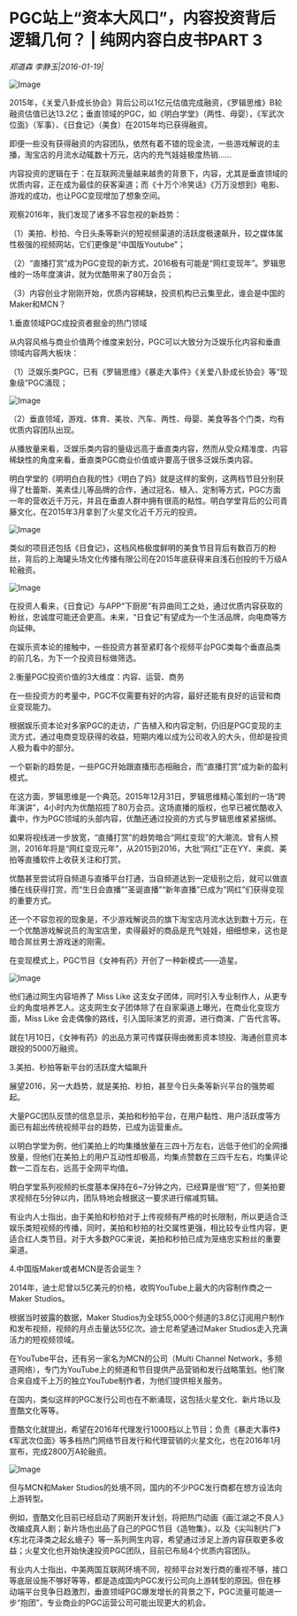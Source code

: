 # PGC站上“资本大风口”，内容投资背后逻辑几何？ | 纯网内容白皮书PART 3

*郑道森  李静玉|2016-01-19|*

![Image](http://static.ylzbl.com/uploads/ueditor/php/upload/image/20171004/1507126913207403.jpeg)

2015年，《关爱八卦成长协会》背后公司以1亿元估值完成融资，《罗辑思维》B轮融资估值已达13.2亿；垂直领域的PGC，如《明白学堂》（两性、母婴），《军武次位面》（军事）、《日食记》（美食）在2015年均已获得融资。

即便一些没有获得融资的内容团队，依然有着不错的现金流，一些游戏解说的主播，淘宝店的月流水动辄数十万元，店内的充气娃娃极度热销……

内容投资的逻辑在于：在互联网流量越来越贵的背景下，内容，尤其是垂直领域的优质内容，正在成为最佳的获客渠道；而《十万个冷笑话》《万万没想到》电影、游戏的成功，也让PGC变现增加了想象空间。

观察2016年，我们发现了诸多不容忽视的新趋势：

（1）美拍、秒拍、今日头条等新兴的短视频渠道的活跃度极速飙升，较之媒体属性极强的视频网站，它们更像是“中国版Youtube”；

（2）“直播打赏”成为PGC变现的新方式，2016极有可能是“网红变现年”。罗辑思维的一场年度演讲，就为优酷带来了80万会员；

（3）内容创业才刚刚开始，优质内容稀缺，投资机构已云集至此，谁会是中国的Maker和MCN？

1.垂直领域PGC成投资者掘金的热门领域

从内容风格与商业价值两个维度来划分，PGC可以大致分为泛娱乐化内容和垂直领域内容两大板块：

（1）泛娱乐类PGC，已有《罗辑思维》《暴走大事件》《关爱八卦成长协会》等“现象级”PGC涌现；

![Image](http://si1.go2yd.com/get-image/0HD5tdhWsWO)

（2）垂直领域，游戏、体育、美妆、汽车、两性、母婴、美食等各个门类，均有优质内容团队出现。

从播放量来看，泛娱乐类内容的量级远高于垂直类内容，然而从受众精准度、内容稀缺性的角度来看，垂直类PGC商业价值或许要高于很多泛娱乐类内容。

明白学堂的《明明白白我的性》《明白了妈》就是这样的案例，这两档节目分别获得了杜蕾斯、美素佳儿等品牌的合作，通过冠名、植入、定制等方式，PGC方面一年的营收近千万元，并且在垂直人群中拥有很高的粘性。明白学堂背后的公司青藤文化，在2015年3月拿到了火星文化近千万元的投资。

![Image](http://si1.go2yd.com/get-image/0HD5tcbauTg)

类似的项目还包括《日食记》，这档风格极度鲜明的美食节目背后有数百万的粉丝，背后的上海罐头场文化传播有限公司在2015年底获得来自浅石创投的千万级A轮融资。

![Image](http://si1.go2yd.com/get-image/0HD5tLnFS8e)

在投资人看来，《日食记》与APP“下厨房”有异曲同工之处，通过优质内容获取的粉丝，忠诚度可能还会更高。未来，“日食记”有望成为一个生活品牌，向电商等方向延伸。

在娱乐资本论的接触中，一些投资方甚至紧盯各个视频平台PGC类每个垂直品类的前几名，为下一个投资目标做筛选。

2.衡量PGC投资价值的3大维度：内容、运营、商务

在一些投资方的考量中，PGC不仅需要有好的内容，最好还能有良好的运营和商业变现能力。

根据娱乐资本论对多家PGC的走访，广告植入和内容定制，仍旧是PGC变现的主流方式，通过电商变现获得的收益，短期内难以成为公司收入的大头，但却是投资人极为看中的部分。

一个崭新的趋势是，一些PGC开始跟直播形态相融合，而“直播打赏”成为新的盈利模式。

在这方面，罗辑思维是一个典范。2015年12月31日，罗辑思维精心策划的一场“跨年演讲”，4小时内为优酷招揽了80万会员。这场直播的版权，也早已被优酷收入囊中，作为PGC领域的头部内容，优酷还通过投资的方式与罗辑思维紧紧捆绑。

如果将视线进一步放宽，“直播打赏”的趋势暗合“网红变现”的大潮流。曾有人预测，2016年将是“网红变现元年”，从2015到2016，大批“网红”正在YY、来疯、美拍等直播软件上收获关注和打赏。

优酷甚至尝试将自频道与直播平台打通，当自频道达到一定级别之后，就可以做直播在线获得打赏，而“生日会直播”“圣诞直播”“新年直播”已成为“网红”们获得变现的重要方式。

还一个不容忽视的现象是，不少游戏解说员的旗下淘宝店月流水达到数十万元，在一个优酷游戏解说员的淘宝店里，卖得最好的商品是充气娃娃，细细想来，这也是暗合屌丝男士游戏迷的刚需。

在变现模式上，PGC节目《女神有药》开创了一种新模式——造星。

![Image](http://si1.go2yd.com/get-image/0HD5tAnNU3s)

他们通过网生内容培养了 Miss Like 这支女子团体，同时引入专业制作人，从更专业的角度培养艺人。这支网生女子团体除了在自家渠道上曝光，在商业化变现方面，Miss Like 会走偶像的路线，引入国际演艺的资源，进行商演、广告代言等。

就在1月10日，《女神有药》的出品方莱可传媒获得由微影资本领投、海通创意资本跟投的5000万融资。

3.美拍、秒拍等新平台的活跃度大幅飙升

展望2016，另一大趋势，就是美拍、秒拍，甚至今日头条等新兴平台的强势崛起。

大量PGC团队反馈的信息显示，美拍和秒拍平台，在用户黏性、用户活跃度等方面已有超出传统视频平台的趋势，已成为运营重点。

以明白学堂为例，他们美拍上的均集播放量在三四十万左右，远低于他们的全网播放量，但他们在美拍上的用户互动性却极高，均集点赞数在三四千左右，均集评论数一二百左右，远高于全网平均值。

明白学堂系列视频的长度基本保持在6~7分钟之内，已经算是很“短”了，但美拍要求视频在5分钟以内，团队特地会根据这一要求进行缩减剪辑。

有业内人士指出，由于美拍和秒拍对于上传视频有严格的时长限制，所以更适合泛娱乐类短视频的传播，同时，美拍和秒拍的社交属性更强，相比较专业性内容，更适合红人类节目。对于大多数PGC来说，美拍和秒拍已成为笼络忠实粉丝的重要渠道。

4.中国版Maker或者MCN是否会诞生？

2014年，迪士尼曾以5亿美元的价格，收购YouTube上最大的内容制作商之一Maker Studios。

根据当时披露的数据，Maker Studios为全球55,000个频道的3.8亿订阅用户制作和发布视频，视频的月点击量达55亿次。迪士尼希望通过Maker Studios走入充满活力的短视频领域。

在YouTube平台，还有另一家名为MCN的公司（Multi Channel Network，多频道网络），专门为YouTube上的频道和节目提供产品营销和发行战略策划。他们聚合来自成千上万的独立YouTube制作者，为他们提供相关服务。

在国内，类似这样的PGC发行公司也在不断涌现，这包括火星文化、新片场以及壹酷文化等等。

壹酷文化就提出，希望在2016年代理发行1000档以上节目；负责《暴走大事件》《军武次位面》等多档热门网络节目发行和代理营销的火星文化，也在2016年1月宣布，完成2800万A轮融资。

![Image](http://si1.go2yd.com/get-image/0HD5tN939eK)

但与MCN和Maker Studios的处境不同，国内的不少PGC发行商都在想方设法向上游转型。

例如，壹酷文化目前已经启动了网剧开发计划，将把热门动画《画江湖之不良人》改编成真人剧；新片场也出品了自己的PGC节目《造物集》，以及《尖叫制片厂》《东北花泽类之起幺蛾子》等一系列网生内容，希望通过涉足上游内容获取更多收益；火星文化也开始快速投资PGC团队，目前已布局4个优质内容团队。

有业内人士指出，中美两国互联网环境不同，视频平台对发行商的重视不够，接口等底层设施不够好等等，都是造成国内PGC发行公司向上游转型的原因。但在移动端平台竞争日趋激烈，垂直领域PGC爆发增长的背景之下，PGC流量可能进一步“抱团”，专业商业的PGC运营公司可能出现更大的机会。

